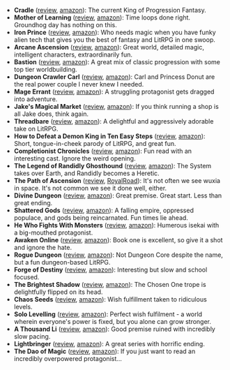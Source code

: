 * **Cradle** ([review](https://cosmiccoding.com.au/reviews/cradle), [amazon](https://cosmiccoding.com.auhttps://www.amazon.com/Cradle-Foundation-Collected-Book-ebook/dp/B076G8DVN6)): The current King of Progression Fantasy.
* **Mother of Learning** ([review](https://cosmiccoding.com.au/reviews/mol), [amazon](https://cosmiccoding.com.auhttps://www.amazon.com/dp/B09M2R6QLF)): Time loops done right. Groundhog day has nothing on this.
* **Iron Prince** ([review](https://cosmiccoding.com.au/reviews/iron_prince), [amazon](https://cosmiccoding.com.auhttps://www.amazon.com/Iron-Prince-Warformed-Stormweaver-Book-ebook/dp/B08KGT4CLQ)): Who needs magic when you have funky alien tech that gives you  the best of fantasy and LitRPG in one swoop.
* **Arcane Ascension** ([review](https://cosmiccoding.com.au/reviews/arcane_ascension), [amazon](https://cosmiccoding.com.auhttps://www.amazon.com/gp/product/B06XBFD7CB)): Great world, detailed magic, intelligent characters, extraordinarily fun.
* **Bastion** ([review](https://cosmiccoding.com.au/reviews/bastion), [amazon](https://cosmiccoding.com.auhttps://www.amazon.com/Bastion-Immortal-Great-Souls-Book-ebook/dp/B09KNXZZR5)): A great mix of classic progression with some top tier worldbuilding.
* **Dungeon Crawler Carl** ([review](https://cosmiccoding.com.au/reviews/carl), [amazon](https://cosmiccoding.com.auhttps://www.amazon.com/Dungeon-Crawler-Carl-Gamelit-Adventure-ebook/dp/B08BKGYQXW)): Carl and Princess Donut are the real power couple I never knew I needed.
* **Mage Errant** ([review](https://cosmiccoding.com.au/reviews/mage_errant), [amazon](https://cosmiccoding.com.auhttps://www.amazon.com/Into-Labyrinth-Mage-Errant-Book-ebook/dp/B07J675X2C)): A struggling protagonist gets dragged into adventure.
* **Jake's Magical Market** ([review](https://cosmiccoding.com.au/reviews/jmm), [amazon](https://cosmiccoding.com.auhttps://www.amazon.com/Jakes-Magical-Market-J-R-Mathews-ebook/dp/B09HWX11N9)): If you think running a shop is all Jake does, think again.
* **Threadbare** ([review](https://cosmiccoding.com.au/reviews/threadbare), [amazon](https://cosmiccoding.com.auhttps://www.amazon.com/Threadbare-Stuff-Nonsense-Andrew-Seiple-ebook/dp/B078KGS4V4)): A delightful and aggressively adorable take on LitRPG.
* **How to Defeat a Demon King in Ten Easy Steps** ([review](https://cosmiccoding.com.au/reviews/ten_steps), [amazon](https://cosmiccoding.com.auhttps://www.amazon.com/Defeat-Demon-King-Easy-Steps/dp/B086R4N2YC)): Short, tongue-in-cheek parody of LitRPG, and great fun.
* **Completionist Chronicles** ([review](https://cosmiccoding.com.au/reviews/cc), [amazon](https://cosmiccoding.com.auhttps://www.amazon.com/Ritualist-Completionist-Chronicles-Book-1-ebook/dp/B07B27XQLF)): Fun read with an interesting cast. Ignore the weird opening.
* **The Legend of Randidly Ghosthound** ([review](https://cosmiccoding.com.au/reviews/ghosthound), [amazon](https://cosmiccoding.com.auhttps://www.amazon.com/Legend-Randidly-Ghosthound-LitRPG-Adventure-ebook/dp/B09BNSH5KG)): The System takes over Earth, and Randidly becomes a Heretic.
* **The Path of Ascension** ([review](https://cosmiccoding.com.au/reviews/path_ascension), [RoyalRoad](https://cosmiccoding.com.auhttps://www.royalroad.com/fiction/40920/the-path-of-ascension)): It's not often we see wuxia in space. It's not common we see it done well, either.
* **Divine Dungeon** ([review](https://cosmiccoding.com.au/reviews/divine_dungeon), [amazon](https://cosmiccoding.com.auhttps://www.amazon.com/Divine-Dungeon-Complete-GameLit-Fantasy-ebook/dp/B084RD9N97)): Great premise. Great start. Less than great ending.
* **Shattered Gods** ([review](https://cosmiccoding.com.au/reviews/shattered_gods), [amazon](https://cosmiccoding.com.auhttps://www.amazon.com/Shattered-Gods-Epic-Fantasy-Progression-ebook/dp/B091QCZ75X)): A falling empire, oppressed populace, and gods being reincarnated. Fun times lie ahead.
* **He Who Fights With Monsters** ([review](https://cosmiccoding.com.au/reviews/hwfwm), [amazon](https://cosmiccoding.com.auhttps://www.amazon.com/He-Who-Fights-Monsters-Adventure-ebook/dp/B08WCT9W26)): Humerous isekai with a big-mouthed protagonist.
* **Awaken Online** ([review](https://cosmiccoding.com.au/reviews/awaken), [amazon](https://cosmiccoding.com.auhttps://www.amazon.com/dp/B074CC5NDX)): Book one is excellent, so give it a shot and ignore the hate.
* **Rogue Dungeon** ([review](https://cosmiccoding.com.au/reviews/rogue_dungeon), [amazon](https://cosmiccoding.com.auhttps://www.amazon.com/Rogue-Dungeon-litRPG-Adventure-Book-ebook/dp/B07FKYZFYD)): Not Dungeon Core despite the name, but a fun dungeon-based LitRPG.
* **Forge of Destiny** ([review](https://cosmiccoding.com.au/reviews/forge_destiny), [amazon](https://cosmiccoding.com.auhttps://www.amazon.com/Forge-Destiny-1-Yrsillar-ebook/dp/B08P8175Z1)): Interesting but slow and school focused.
* **The Brightest Shadow** ([review](https://cosmiccoding.com.au/reviews/brightest_shadow), [amazon](https://cosmiccoding.com.auhttps://www.amazon.com/Brightest-Shadow-Sarah-Lin-ebook/dp/B0856ZMG9Z)): The Chosen One trope is delightfully flipped on its head.
* **Chaos Seeds** ([review](https://cosmiccoding.com.au/reviews/land), [amazon](https://cosmiccoding.com.auhttps://www.amazon.com/Land-Founding-LitRPG-Chaos-Seeds-ebook/dp/B0172GEB68)): Wish fulfillment taken to ridiculous levels.
* **Solo Levelling** ([review](https://cosmiccoding.com.au/reviews/solo_levelling), [amazon](https://cosmiccoding.com.auhttps://www.amazon.com/Solo-Leveling-Vol-1-Novel/dp/B096YCZLTL)): Perfect wish fulfilment - a world wherein everyone's power is fixed, but you alone can grow stronger.
* **A Thousand Li** ([review](https://cosmiccoding.com.au/reviews/thousand_li), [amazon](https://cosmiccoding.com.auhttps://www.amazon.co.uk/gp/product/B07PKGSDDQ)): Good premise ruined with incredibly slow pacing.
* **Lightbringer** ([review](https://cosmiccoding.com.au/reviews/lightbringer), [amazon](https://cosmiccoding.com.auhttps://www.amazon.co.uk/Black-Prism-Book-Lightbringer/dp/1841499048)): A great series with horrific ending.
* **The Dao of Magic** ([review](https://cosmiccoding.com.au/reviews/dao_of_magic), [amazon](https://cosmiccoding.com.auhttps://www.amazon.com/Dao-Magic-Book-I-ebook/dp/B07HM1YJ9Y)): If you just want to read an incredibly overpowered protagonist...